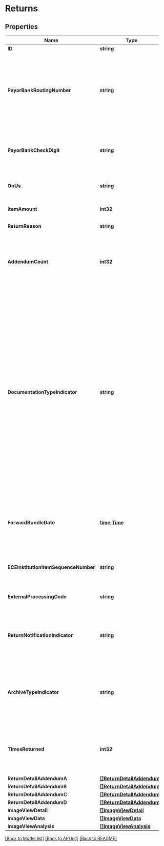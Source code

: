 # Returns

## Properties

Name | Type | Description | Notes
------------ | ------------- | ------------- | -------------
**ID** | **string** | Return ID | [optional] 
**PayorBankRoutingNumber** | **string** | PayorBankRoutingNumber identifies a number that identifies the institution by or through which the item is payable. Must be a valid routing and transit number issued by the ABA’s Routing Number Registrar. Shall represent the first 8 digits of a 9-digit routing number or 8 numeric digits of a 4 dash 4 routing number. A valid routing number consists of 2 fields: the eight- digit Payor Bank Routing Number  and the one-digit Payor Bank Routing Number Check Digit.  | [optional] 
**PayorBankCheckDigit** | **string** | PayorBankCheckDigit identifies a digit representing the routing number check digit.  The combination of Payor Bank Routing Number and payor Bank Routing Number Check Digit must be a mod-checked routing number with a valid check digit.  | [optional] 
**OnUs** | **string** | OnUs identifies data specified by the payor bank. On-Us data usually consists of the payor’s account number, a serial number or transaction code, or both. | [optional] 
**ItemAmount** | **int32** | Amount identifies the amount of the check.  All amounts fields have two implied decimal points. e.g., 100000 is $1,000.00 | [optional] 
**ReturnReason** | **string** | ReturnReason is a code that indicates the reason for non-payment. | [optional] 
**AddendumCount** | **int32** | AddendumCount is a number of Check Detail Record Addenda to follow. This represents the number of CheckDetailAddendumA, CheckDetailAddendumB and CheckDetailAddendumC types.  It matches the total number of addendum records associated with this item. The standard supports up to 99 addendum records. | [optional] 
**DocumentationTypeIndicator** | **string** | DocumentationTypeIndicator identifies a code that indicates the type of documentation that supports the check record.  This field is superseded by the Cash Letter Documentation Type Indicator in the Cash Letter Header Record for all Defined Values except ‘Z’ Not Same Type. In the case of Defined Value of ‘Z’, the Documentation Type Indicator in this record takes precedent.  Shall be present when Cash Letter Documentation Type Indicator in the Cash Letter Header Record is Defined Value of ‘Z’.  * &#x60;A&#x60; - No image provided, paper provided separately * &#x60;B&#x60; - No image provided, paper provided separately, image upon request * &#x60;C&#x60; - Image provided separately, no paper provided * &#x60;D&#x60; - Image provided separately, no paper provided, image upon request * &#x60;E&#x60; - Image and paper provided separately * &#x60;F&#x60; - Image and paper provided separately, image upon request * &#x60;G&#x60; - Image included, no paper provided * &#x60;H&#x60; - Image included, no paper provided, image upon request * &#x60;I&#x60; - Image included, paper provided separately * &#x60;J&#x60; - Image included, paper provided separately, image upon request * &#x60;K&#x60; - No image provided, no paper provided * &#x60;L&#x60; - No image provided, no paper provided, image upon request * &#x60;M&#x60; - No image provided, Electronic Check provided separately  | [optional] 
**ForwardBundleDate** | [**time.Time**](time.Time.md) | ForwardBundleDate represents for electronic check exchange items, the year, month, and day that designates the business date of the original forward bundle. This data is transferred from the BundleHeader BundleBusinessDate.  For items presented in paper cash letters, the year, month, and day that the cash letter was created. | [optional] 
**ECEInstitutionItemSequenceNumber** | **string** | ECEInstitutionItemSequenceNumber identifies a number assigned by the institution that creates the CheckDetail. Field must contain a numeric value. It cannot be all blanks. | [optional] 
**ExternalProcessingCode** | **string** | ExternalProcessingCode identifies a code used for special purposes as authorized by the Accredited Standards Committee X9. Also known as Position 44. | [optional] 
**ReturnNotificationIndicator** | **string** | ReturnNotificationIndicator is a code that identifies the type of notification. The CashLetterHeader.CollectionTypeIndicator and the BundleHeader.CollectionTypeIndicator when equal 05 or 06 takes precedence over this field.  * &#x60;1&#x60; - Preliminary notification * &#x60;2&#x60; - Final notification  | [optional] 
**ArchiveTypeIndicator** | **string** | ArchiveTypeIndicator is a code that indicates the type of archive that supports this Check. Access method, availability and time-frames shall be defined by clearing arrangements. * &#x60;A&#x60; - Microfilm * &#x60;B&#x60; - Image * &#x60;C&#x60; - Paper * &#x60;D&#x60; - Microfilm and image * &#x60;E&#x60; - Microfilm and paper * &#x60;F&#x60; - Image and paper * &#x60;G&#x60; - Microfilm, image and paper * &#x60;H&#x60; - Electronic Check Instrument * &#x60;I&#x60; - None  | [optional] 
**TimesReturned** | **int32** | TimesReturned is code used to indicate the number of times the paying bank has returned this item.  * &#x60;0&#x60; - The item has been returned an unknown number of times * &#x60;1&#x60; - The item has been returned once * &#x60;2&#x60; - The item has been returned twice * &#x60;3&#x60; - The item has been returned three times  | [optional] 
**ReturnDetailAddendumA** | [**[]ReturnDetailAddendumA**](ReturnDetailAddendumA.md) |  | [optional] 
**ReturnDetailAddendumB** | [**[]ReturnDetailAddendumB**](ReturnDetailAddendumB.md) |  | [optional] 
**ReturnDetailAddendumC** | [**[]ReturnDetailAddendumC**](ReturnDetailAddendumC.md) |  | [optional] 
**ReturnDetailAddendumD** | [**[]ReturnDetailAddendumD**](ReturnDetailAddendumD.md) |  | [optional] 
**ImageViewDetail** | [**[]ImageViewDetail**](ImageViewDetail.md) |  | [optional] 
**ImageViewData** | [**[]ImageViewData**](ImageViewData.md) |  | [optional] 
**ImageViewAnalysis** | [**[]ImageViewAnalysis**](ImageViewAnalysis.md) |  | [optional] 

[[Back to Model list]](../README.md#documentation-for-models) [[Back to API list]](../README.md#documentation-for-api-endpoints) [[Back to README]](../README.md)


